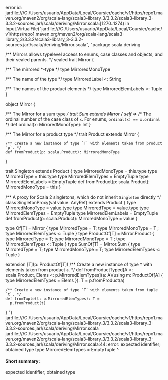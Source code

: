 error id: jar:file:///C:/Users/usuario/AppData/Local/Coursier/cache/v1/https/repo1.maven.org/maven2/org/scala-lang/scala3-library_3/3.3.2/scala3-library_3-3.3.2-sources.jar!/scala/deriving/Mirror.scala:[1270..1274) in Input.VirtualFile("jar:file:///C:/Users/usuario/AppData/Local/Coursier/cache/v1/https/repo1.maven.org/maven2/org/scala-lang/scala3-library_3/3.3.2/scala3-library_3-3.3.2-sources.jar!/scala/deriving/Mirror.scala", "package scala.deriving

/** Mirrors allows typelevel access to enums, case classes and objects, and their sealed parents.
 */
sealed trait Mirror {

  /** The mirrored *-type */
  type MirroredMonoType

  /** The name of the type */
  type MirroredLabel <: String

  /** The names of the product elements */
  type MirroredElemLabels <: Tuple
}

object Mirror {

  /** The Mirror for a sum type */
  trait Sum extends Mirror { self =>
    /** The ordinal number of the case class of `x`. For enums, `ordinal(x) == x.ordinal` */
    def ordinal(x: MirroredMonoType): Int
  }

  /** The Mirror for a product type */
  trait Product extends Mirror {

    /** Create a new instance of type `T` with elements taken from product `p`. */
    def fromProduct(p: scala.Product): MirroredMonoType
  }

  trait Singleton extends Product {
    type MirroredMonoType = this.type
    type MirroredType = this.type
    type MirroredElemTypes = EmptyTuple
    type MirroredElemLabels = EmptyTuple
    def fromProduct(p: scala.Product): MirroredMonoType = this
  }

  /** A proxy for Scala 2 singletons, which do not inherit `Singleton` directly */
  class SingletonProxy(val value: AnyRef) extends Product {
    type MirroredMonoType = value.type
    type MirroredType = value.type
    type MirroredElemTypes = EmptyTuple
    type MirroredElemLabels = EmptyTuple
    def fromProduct(p: scala.Product): MirroredMonoType = value
  }

  type Of[T] = Mirror { type MirroredType = T; type MirroredMonoType = T ; type MirroredElemTypes <: Tuple }
  type ProductOf[T] = Mirror.Product { type MirroredType = T; type MirroredMonoType = T ; type MirroredElemTypes <: Tuple }
  type SumOf[T] = Mirror.Sum { type MirroredType = T; type MirroredMonoType = T; type MirroredElemTypes <: Tuple }

  extension [T](p: ProductOf[T])
    /** Create a new instance of type `T` with elements taken from product `a`. */
    def fromProductTyped[A <: scala.Product, Elems <: p.MirroredElemTypes](a: A)(using m: ProductOf[A] { type MirroredElemTypes = Elems }): T =
      p.fromProduct(a)

    /** Create a new instance of type `T` with elements taken from tuple `t`. */
    def fromTuple(t: p.MirroredElemTypes): T =
      p.fromProduct(t)
}
")
jar:file:///C:/Users/usuario/AppData/Local/Coursier/cache/v1/https/repo1.maven.org/maven2/org/scala-lang/scala3-library_3/3.3.2/scala3-library_3-3.3.2-sources.jar!/scala/deriving/Mirror.scala
jar:file:///C:/Users/usuario/AppData/Local/Coursier/cache/v1/https/repo1.maven.org/maven2/org/scala-lang/scala3-library_3/3.3.2/scala3-library_3-3.3.2-sources.jar!/scala/deriving/Mirror.scala:44: error: expected identifier; obtained type
    type MirroredElemTypes = EmptyTuple
    ^
#### Short summary: 

expected identifier; obtained type